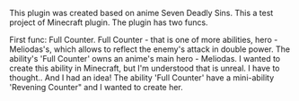 This plugin was created based on anime Seven Deadly Sins.
This a test project of Minecraft plugin.
The plugin has two funcs. 

First func: Full Counter.
  Full Counter - that is one of more abilities, hero - Meliodas's, which allows to reflect the enemy's attack in double power.
  The ability's 'Full Counter' owns an anime's main hero - Meliodas.
  I wanted to create this ability in Minecraft, but I'm understood that is unreal. I have to thought.. And I had an idea! The ability 'Full Counter' have a mini-ability 'Revening Counter" and I wanted to create her.

